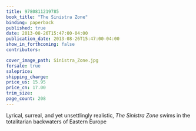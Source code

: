 ```yaml
---
title: 9780811219785
book_title: "The Sinistra Zone"
binding: paperback
published: true
date: 2013-08-26T15:47:00-04:00
publication_date: 2013-08-26T15:47:00-04:00
show_in_forthcoming: false
contributors:

cover_image_path: Sinistra_Zone.jpg
forsale: true
saleprice:
shipping_charge:
price_us: 15.95
price_cn: 17.00
trim_size:
page_count: 208
---
```

Lyrical, surreal, and yet unsettlingly realistic, _The Sinistra Zone_ swims in the totalitarian backwaters of Eastern Europe

